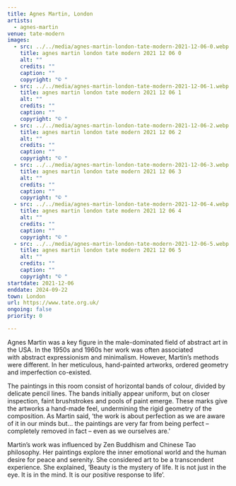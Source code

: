 ```yaml
---
title: Agnes Martin, London
artists:
  - agnes-martin
venue: tate-modern
images:
  - src: ../../media/agnes-martin-london-tate-modern-2021-12-06-0.webp
    title: agnes martin london tate modern 2021 12 06 0
    alt: ""
    credits: ""
    caption: ""
    copyright: "© "
  - src: ../../media/agnes-martin-london-tate-modern-2021-12-06-1.webp
    title: agnes martin london tate modern 2021 12 06 1
    alt: ""
    credits: ""
    caption: ""
    copyright: "© "
  - src: ../../media/agnes-martin-london-tate-modern-2021-12-06-2.webp
    title: agnes martin london tate modern 2021 12 06 2
    alt: ""
    credits: ""
    caption: ""
    copyright: "© "
  - src: ../../media/agnes-martin-london-tate-modern-2021-12-06-3.webp
    title: agnes martin london tate modern 2021 12 06 3
    alt: ""
    credits: ""
    caption: ""
    copyright: "© "
  - src: ../../media/agnes-martin-london-tate-modern-2021-12-06-4.webp
    title: agnes martin london tate modern 2021 12 06 4
    alt: ""
    credits: ""
    caption: ""
    copyright: "© "
  - src: ../../media/agnes-martin-london-tate-modern-2021-12-06-5.webp
    title: agnes martin london tate modern 2021 12 06 5
    alt: ""
    credits: ""
    caption: ""
    copyright: "© "
startdate: 2021-12-06
enddate: 2024-09-22
town: London
url: https://www.tate.org.uk/
ongoing: false
priority: 0

---
```


Agnes Martin was a key figure in the male-dominated field of abstract art in the USA. In the 1950s and 1960s her work was often associated with abstract expressionism and minimalism. However, Martin’s methods were different. In her meticulous, hand-painted artworks, ordered geometry and imperfection co-existed.

The paintings in this room consist of horizontal bands of colour, divided by delicate pencil lines. The bands initially appear uniform, but on closer inspection, faint brushstrokes and pools of paint emerge. These marks give the artworks a hand-made feel, undermining the rigid geometry of the composition. As Martin said, ‘the work is about perfection as we are aware of it in our minds but... the paintings are very far from being perfect – completely removed in fact – even as we ourselves are.'

Martin’s work was influenced by Zen Buddhism and Chinese Tao philosophy. Her paintings explore the inner emotional world and the human desire for peace and serenity. She considered art to be a transcendent experience. She explained, ‘Beauty is the mystery of life. It is not just in the eye. It is in the mind. It is our positive response to life’.